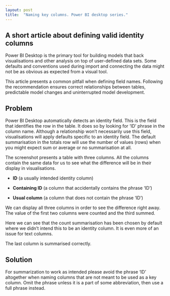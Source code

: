 ```yaml
---
layout: post
title:  "Naming key columns. Power BI desktop series."
---
```


## A short article about defining valid identity columns
Power BI Desktop is the primary tool for building models that back visualisations and other analysis on top of user-defined data sets. Some defaults and conventions used during import and connecting the data might not be as obvious as expected from a visual tool.

This article presents a common pitfall when defining field names. Following the recommendation ensures correct relationships between tables, predictable model changes and uninterrupted model development.

## Problem
Power BI Desktop automatically detects an identity field. This is the field that identifies the row in the table. It does so by looking for ‘ID’ phrase in the column name. Although a relationship won’t necessarily use this field, visualisations will apply defaults specific to an identity field. The default summarisation in the totals row will use the number of values (rows) when you might expect sum or average or no summarisation at all.

The screenshot presents a table with three columns. All the columns contain the same data for us to see what the difference will be in their display in visualisations.

- **ID** (a usually intended identity column)
  
- **Containing ID** (a column that accidentally contains the phrase ‘ID’)
  
- **Usual column** (a column that does not contain the phrase ‘ID’)

We can display all three columns in order to see the difference right away. The value of the first two columns were counted and the third summed.

Here we can see that the count summarisation has been chosen by default where we didn’t intend this to be an identity column. It is even more of an issue for text columns.

The last column is summarised correctly.

## Solution
For summarization to work as intended please avoid the phrase ‘ID’ altogether when naming columns that are not meant to be used as a key column. Omit the phrase unless it is a part of some abbreviation, then use a full phrase instead.

